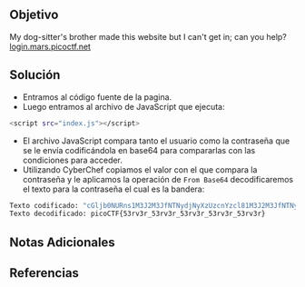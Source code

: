## Objetivo
My dog-sitter's brother made this website but I can't get in; can you help?[login.mars.picoctf.net](https://login.mars.picoctf.net/)
## Solución
- Entramos al código fuente de la pagina.
- Luego entramos al archivo de JavaScript que ejecuta:
```bash
<script src="index.js"></script>
```
- El archivo JavaScript compara tanto el usuario como la contraseña que se le envía codificándola en base64 para compararlas con las condiciones para acceder.
- Utilizando CyberChef copiamos el valor con el que compara la contraseña y le aplicamos la operación de `From Base64` decodificaremos el texto para la contraseña el cual es la bandera:
```bash
Texto codificado: "cGljb0NURns1M3J2M3JfNTNydjNyXzUzcnYzcl81M3J2M3JfNTNydjNyfQ"
Texto decodificado: picoCTF{53rv3r_53rv3r_53rv3r_53rv3r_53rv3r}
```

## Notas Adicionales
## Referencias
